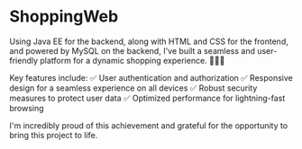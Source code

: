 # ShoppingWeb

Using Java EE for the backend, along with HTML and CSS for the frontend, and powered by MySQL on the backend, I've built a seamless and user-friendly platform for a dynamic shopping experience. 💼👗🛒

Key features include:
✅ User authentication and authorization
✅ Responsive design for a seamless experience on all devices
✅ Robust security measures to protect user data
✅ Optimized performance for lightning-fast browsing

I'm incredibly proud of this achievement and grateful for the opportunity to bring this project to life. 
